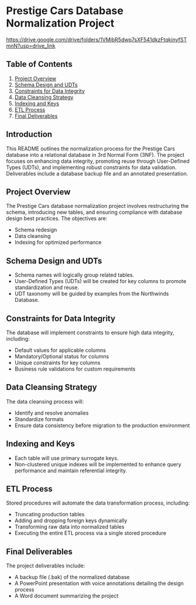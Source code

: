 # Prestige Cars Database Normalization Project

https://drive.google.com/drive/folders/1VMjbR5dwp7sXF541dkzFtqkinyfSTmnN?usp=drive_link

## Table of Contents
1. [Project Overview](#project-overview)
2. [Schema Design and UDTs](#schema-design-and-udts)
3. [Constraints for Data Integrity](#constraints-for-data-integrity)
4. [Data Cleansing Strategy](#data-cleansing-strategy)
5. [Indexing and Keys](#indexing-and-keys)
6. [ETL Process](#etl-process)
7. [Final Deliverables](#final-deliverables)

## Introduction
This README outlines the normalization process for the Prestige Cars database into a relational database in 3rd Normal Form (3NF). The project focuses on enhancing data integrity, promoting reuse through User-Defined Types (UDTs), and implementing robust constraints for data validation. Deliverables include a database backup file and an annotated presentation.

## Project Overview
The Prestige Cars database normalization project involves restructuring the schema, introducing new tables, and ensuring compliance with database design best practices. The objectives are:
- Schema redesign
- Data cleansing
- Indexing for optimized performance

## Schema Design and UDTs
- Schema names will logically group related tables.
- User-Defined Types (UDTs) will be created for key columns to promote standardization and reuse.
- UDT taxonomy will be guided by examples from the Northwinds Database.

## Constraints for Data Integrity
The database will implement constraints to ensure high data integrity, including:
- Default values for applicable columns
- Mandatory/Optional status for columns
- Unique constraints for key columns
- Business rule validations for custom requirements

## Data Cleansing Strategy
The data cleansing process will:
- Identify and resolve anomalies
- Standardize formats
- Ensure data consistency before migration to the production environment

## Indexing and Keys
- Each table will use primary surrogate keys.
- Non-clustered unique indexes will be implemented to enhance query performance and maintain referential integrity.

## ETL Process
Stored procedures will automate the data transformation process, including:
- Truncating production tables
- Adding and dropping foreign keys dynamically
- Transforming raw data into normalized tables
- Executing the entire ETL process via a single stored procedure

## Final Deliverables
The project deliverables include:
- A backup file (.bak) of the normalized database
- A PowerPoint presentation with voice annotations detailing the design process
- A Word document summarizing the project
